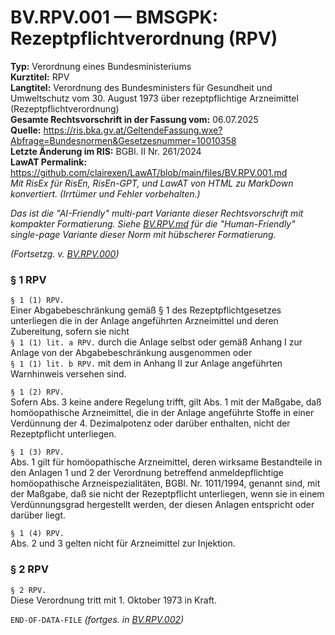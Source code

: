 # BV.RPV.001 — BMSGPK: Rezeptpflichtverordnung (RPV)
**Typ:** Verordnung eines Bundesministeriums  
**Kurztitel:** RPV  
**Langtitel:** Verordnung des Bundesministers für Gesundheit und Umweltschutz vom 30. August 1973 über rezeptpflichtige Arzneimittel (Rezeptpflichtverordnung)  
**Gesamte Rechtsvorschrift in der Fassung vom:** 06.07.2025  
**Quelle:** https://ris.bka.gv.at/GeltendeFassung.wxe?Abfrage=Bundesnormen&Gesetzesnummer=10010358  
**Letzte Änderung im RIS:** BGBl. II Nr. 261/2024  
**LawAT Permalink:** https://github.com/clairexen/LawAT/blob/main/files/BV.RPV.001.md  
*Mit RisEx für RisEn, RisEn-GPT, und LawAT von HTML zu MarkDown konvertiert. (Irrtümer und Fehler vorbehalten.)*

*Das ist die "AI-Friendly" multi-part Variante dieser Rechtsvorschrift mit kompakter Formatierung. Siehe [BV.RPV.md](BV.RPV.md) für die "Human-Friendly" single-page Variante dieser Norm mit hübscherer Formatierung.*

*(Fortsetzg. v. [BV.RPV.000](BV.RPV.000.md))*


### § 1 RPV

`§ 1 (1) RPV.`  
Einer Abgabebeschränkung gemäß § 1 des Rezeptpflichtgesetzes unterliegen die in der Anlage angeführten Arzneimittel und deren Zubereitung, sofern sie nicht  
`§ 1 (1) lit. a RPV.`
durch die Anlage selbst oder gemäß Anhang I zur Anlage von der Abgabebeschränkung ausgenommen oder  
`§ 1 (1) lit. b RPV.`
mit dem in Anhang II zur Anlage angeführten Warnhinweis versehen sind.

`§ 1 (2) RPV.`  
Sofern Abs. 3 keine andere Regelung trifft, gilt Abs. 1 mit der Maßgabe, daß homöopathische Arzneimittel, die in der Anlage angeführte Stoffe in einer Verdünnung der 4. Dezimalpotenz oder darüber enthalten, nicht der Rezeptpflicht unterliegen.

`§ 1 (3) RPV.`  
Abs. 1 gilt für homöopathische Arzneimittel, deren wirksame Bestandteile in den Anlagen 1 und 2 der Verordnung betreffend anmeldepflichtige homöopathische Arzneispezialitäten, BGBl. Nr. 1011/1994, genannt sind, mit der Maßgabe, daß sie nicht der Rezeptpflicht unterliegen, wenn sie in einem Verdünnungsgrad hergestellt werden, der diesen Anlagen entspricht oder darüber liegt.

`§ 1 (4) RPV.`  
Abs. 2 und 3 gelten nicht für Arzneimittel zur Injektion.

### § 2 RPV

`§ 2 RPV.`  
Diese Verordnung tritt mit 1. Oktober 1973 in Kraft.

`END-OF-DATA-FILE` *(fortges. in [BV.RPV.002](BV.RPV.002.md))*
